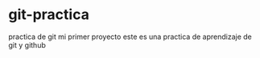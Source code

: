 # git-practica
practica de git mi primer proyecto
este es una practica de aprendizaje de git y github

